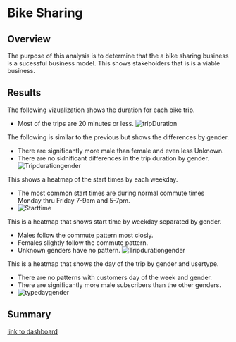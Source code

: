 # Bike Sharing

## Overview
The purpose of this analysis is to determine that the a bike sharing business is a sucessful business model. This shows stakeholders that is is a viable business. 

## Results
The following vizualization shows the duration for each bike trip. 
- Most of the trips are 20 minutes or less. 
![tripDuration](https://user-images.githubusercontent.com/90511014/151713522-10e01760-17fe-4996-ad1e-17c0aad9beec.png)

The following is similar to the previous but shows the differences by gender. 
- There are significantly more male than female and even less Unknown. 
- There are no sidnificant differences in the trip duration by gender.
![Tripdurationgender](https://user-images.githubusercontent.com/90511014/151713894-601387db-6d72-437b-9c3c-437d8fb43336.png)

This shows a heatmap of the start times by each weekday. 
- The most common start times are during normal commute times Monday thru Friday 7-9am and 5-7pm.
- ![Starttime](https://user-images.githubusercontent.com/90511014/151714021-04ef9006-c15c-4e71-844a-d2529b8d4231.png)

This is a heatmap that shows start time by weekday separated by gender.
- Males follow the commute pattern most closly.
- Females slightly follow the commute pattern.
- Unknown genders have no pattern. 
![Tripdurationgender](https://user-images.githubusercontent.com/90511014/151714170-8cfc6f90-9739-4c4f-84f4-cf635ae4225e.png)

This is a heatmap that shows the day of the trip by gender and usertype. 
- There are no patterns with customers day of the week and gender.
- There are significantly more male subscribers than the other genders. 
- ![typedaygender](https://user-images.githubusercontent.com/90511014/151714357-97fd397c-d3a2-4a3d-ad37-7954031b0748.png)


## Summary





[link to dashboard](https://public.tableau.com/views/citibike_16435047682870/Story1?:language=en-US&:display_count=n&:origin=viz_share_link)

